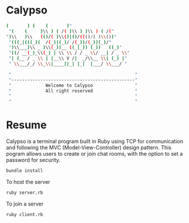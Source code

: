 # Calypso

```sh
(       ) (    (       )"
 "(    (     )\\ ) ( /( )\\ ) )\\ ) ( /("
")\\   )\\   (()/( )\\()|()/((()/( )\\())"
 "(((_|(((_)(  /(_)|(_)/ /(_))/(_)|(_)/"
 ")\\___)\\ _ )\\(_))__ ((_|_)) (_))   ((_)"
 "((/ __(_)_\\(_) | \\ \\ / / _ \\/ __| / _ \\"
 "| (__ / _ \\ | |__\\ V /|  _/\\__ \\| (_) |"
 " \\___/_/ \\_\\|____||_| |_|  |___/ \\___/ "

 "                                               "
 "-----------------------------------------------"
 "             Welcome to Calypso                "
 "             All right reserved                "
 "                                               "
 "                                               "
 ```

# Resume
Calypso is a terminal program built in Ruby using TCP for communication and following the MVC (Model-View-Controller) design pattern. This pogram allows users to create or join chat rooms, with the option to set a password for security.


```sh
bundle install
```

To host the server
```sh
ruby server.rb
````

To join a server
```sh
ruby client.rb
```
